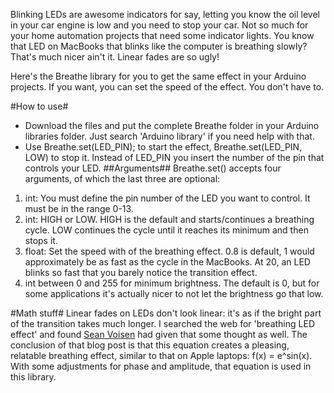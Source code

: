 Blinking LEDs are awesome indicators for say, letting you know the oil level in your car engine is low and you need to stop your car. Not so much for your home automation projects that need some indicator lights. You know that LED on MacBooks that blinks like the computer is breathing slowly? That's much nicer ain't it. Linear fades are so ugly!

Here's the Breathe library for you to get the same effect in your Arduino projects. If you want, you can set the speed of the effect. You don't have to.

#How to use#
- Download the files and put the complete Breathe folder in your Arduino libraries folder. Just search 'Arduino library' if you need help with that.
- Use Breathe.set(LED_PIN); to start the effect, Breathe.set(LED_PIN, LOW) to stop it. Instead of LED_PIN you insert the number of the pin that controls your LED.
##Arguments##
Breathe.set() accepts four arguments, of which the last three are optional:
1) int: You must define the pin number of the LED you want to control. It must be in the range 0-13.
2) int: HIGH or LOW. HIGH is the default and starts/continues a breathing cycle. LOW continues the cycle until it reaches its minimum and then stops it.
3) float: Set the speed with of the breathing effect. 0.8 is default, 1 would approximately be as fast as the cycle in the MacBooks. At 20, an LED blinks so fast that you barely notice the transition effect.
4) int between 0 and 255 for minimum brightness. The default is 0, but for some applications it's actually nicer to not let the brightness go that low.

#Math stuff#
Linear fades on LEDs don't look linear: it's as if the bright part of the transition takes much longer. I searched the web for 'breathing LED effect' and found [Sean Voisen](
http://sean.voisen.org/blog/2011/10/breathing-led-with-arduino/) had given that some thought as well. The conclusion of that blog post is that this equation creates a pleasing, relatable breathing effect, similar to that on Apple laptops: f(x) = e^sin(x).
With some adjustments for phase and amplitude, that equation is used in this library.